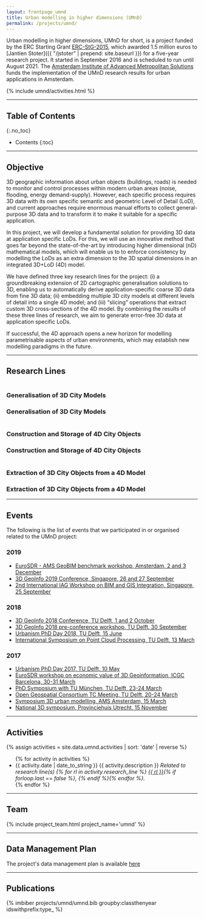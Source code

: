```yaml
---
layout: frontpage_umnd
title: Urban modelling in higher dimensions (UMnD)
permalink: /projects/umnd/
---
```


Urban modelling in higher dimensions, UMnD for short, is a project funded by the ERC Starting Grant [ERC-StG-2015](https://cordis.europa.eu/project/rcn/199506_en.html), which awarded 1.5 million euros to [Jantien Stoter]({{ "/jstoter" | prepend: site.baseurl }}) for a five-year research project.
It started in September 2016 and is scheduled to run until August 2021. The [Amsterdam Institute of Advanced Metropolitan Solutions](https://www.ams-institute.org) funds the implementation of the UMnD research results for urban applications in Amsterdam.

{% include umnd/activities.html %}

- - -

## Table of Contents
{:.no_toc}

* Contents
{:toc}

- - -

## Objective

3D geographic information about urban objects (buildings, roads) is needed to monitor and control processes within modern urban areas (noise, flooding, energy demand-supply).
However, each specific process requires 3D data with its own specific semantic and geometric Level of Detail (LoD), and current approaches require enormous manual efforts to collect general-purpose 3D data and to transform it to make it suitable for a specific application.

In this project, we will develop a fundamental solution for providing 3D data at application specific LoDs.
For this, we will use an innovative method that goes far beyond the state-of-the-art by introducing higher dimensional (nD) mathematical models, which will enable us to to enforce consistency by modelling the LoDs as an extra dimension to the 3D spatial dimensions in an integrated 3D+LoD (4D) model.

We have defined three key research lines for the project: (i) a groundbreaking extension of 2D cartographic generalisation solutions to 3D, enabling us to automatically derive application-specific coarse 3D data from fine 3D data; (ii) embedding multiple 3D city models at different levels of detail into a single 4D model; and (iii) “slicing” operations that extract custom 3D cross-sections of the 4D model.
By combining the results of these three lines of research, we aim to generate error-free 3D data at application specific LoDs.

If successful, the 4D approach opens a new horizon for modelling parametrisable aspects of urban environments, which may establish new modelling paradigms in the future.

- - - 

## Research Lines

<div class="row">
    <div class="col-xs-5 col-sm-4">
      <a href="{{ "/projects/umnd/rl1.html" | prepend: site.baseurl }}" class="rl-thumbnail">
        <img src="{{ "/projects/umnd/img/rl1.png" | prepend: site.baseurl }}" alt="">
      </a>
      <div class="caption hidden-xs">
        <h3>Generalisation of 3D City Models</h3>
      </div>
    </div>
    <div class="col-xs-7 caption visible-xs">
      <h3>Generalisation of 3D City Models</h3>
    </div>
    <div class="col-xs-5 col-sm-4">
      <a href="{{ "/projects/umnd/rl2.html" | prepend: site.baseurl }}" class="rl-thumbnail">
        <img src="{{ "/projects/umnd/img/rl2.png" | prepend: site.baseurl }}" alt="">
      </a>
      <div class="caption hidden-xs">
        <h3>Construction and Storage of 4D City Objects</h3>
      </div>
    </div>
    <div class="col-xs-7 caption visible-xs">
      <h3>Construction and Storage of 4D City Objects</h3>
    </div>
    <div class="col-xs-5 col-sm-4">
      <a href="{{ "/projects/umnd/rl3.html" | prepend: site.baseurl }}" class="rl-thumbnail">
        <img src="{{ "/projects/umnd/img/rl3.png" | prepend: site.baseurl }}" alt="">
      </a>
      <div class="caption hidden-xs">
        <h3>Extraction of 3D City Objects from a 4D Model</h3>
      </div>
    </div>
    <div class="col-xs-7 caption visible-xs">
      <h3>Extraction of 3D City Objects from a 4D Model</h3>
    </div>
  </div>

- - -

## Events

The following is the list of events that we participated in or organised related to the UMnD project:

### 2019
- [EuroSDR - AMS GeoBIM benchmark workshop, Amsterdam, 2 and 3 December](https://3d.bk.tudelft.nl/projects/geobim-benchmark/events.html)
- [3D GeoInfo 2019 Conference, Singapore, 26 and 27 September](https://www.3dgeoinfo2019.com/)
- [2nd International IAG Workshop on BIM and GIS Integration, Singapore, 25 September](https://www.3dgeoinfo2019.com/bim-gis-workshop/)

### 2018

- [3D GeoInfo 2018 Conference, TU Delft, 1 and 2 October](https://3d.bk.tudelft.nl/events/3dgeoinfo2018/)
- [3D GeoInfo 2018 pre-conference workshop, TU Delft, 30 September](https://3d.bk.tudelft.nl/events/3dgeoinfo2018/workshop.html)
- [Urbanism PhD Day 2018, TU Delft, 15 June](https://www.urbanism.nl)
- [International Symposium on Point Cloud Processing, TU Delft, 13 March](https://3d.bk.tudelft.nl/events/pcp2018/)

### 2017

- [Urbanism PhD Day 2017, TU Delft, 10 May](https://www.urbanism.nl)
- [EuroSDR workshop on economic value of 3D Geoinformation, ICGC Barcelona, 30-31 March](http://www.eurosdr.net/workshops/identifying-economic-value-3d-geoinformation)
- [PhD Symposium with TU München, TU Delft, 23-24 March](https://3d.bk.tudelft.nl/news/2017/04/10/TU-Munchen-PhD-symposium.html)
- [Open Geospatial Consortium TC Meeting, TU Delft, 20-24 March](http://www.opengeospatial.org/event/1703tc)
- [Symposium 3D urban modelling, AMS Amsterdam, 15 March](http://www.ams-institute.org/events/event/workshop-3d-geo-information-for-smart-urban-applications/)
- [National 3D symposium, Provinciehuis  Utrecht, 15 November](http://www.geonovum.nl/nieuws/nationaal-3d-symposium-15-november)

- - -

## Activities

{% assign activities = site.data.umnd.activities | sort: 'date' | reverse %}
<ul class="posts">
{% for activity in activities %}
    <li class="activity"><span>{{ activity.date | date_to_string }}</span> {{ activity.description }}
      <i>Related to research line(s)
      {% for rl in activity.research_line %}
        <a href="{{ "/projects/umnd/rl" | append: rl | append: ".html" | prepend: site.baseurl }}">{{ rl }}</a>{% if forloop.last == false %}, {% endif %}{% endfor %}.</i>
    </li>
{% endfor %}
</ul>

- - -

## Team

<div class="row">
    {% include project_team.html project_name='umnd' %} 
</div>

- - -

## Data Management Plan

The project's data management plan is available [here](/projects/umnd/dmp)

- - -

## Publications

{% imbiber projects/umnd/umnd.bib groupby:classthenyear idswithprefix:type_ %}
